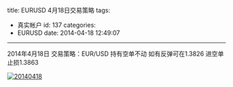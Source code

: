 title: EURUSD 4月18日交易策略
tags:
  - 真实帐户
id: 137
categories:
  - EURUSD
date: 2014-04-18 12:49:07
---

2014年4月18日 交易策略：EUR/USD 持有空单不动 如有反弹可在1.3826 进空单 止损1.3863

[![20140418](http://bcs.duapp.com/eurusd/blog/2014041810.png)](http://bcs.duapp.com/eurusd/blog/2014041810.png)